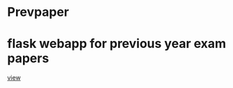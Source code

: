 # Prevpaper
<h1 color:"blue">flask webapp for previous year exam papers</h1>
 <a href="index.html">view</a> 
 
